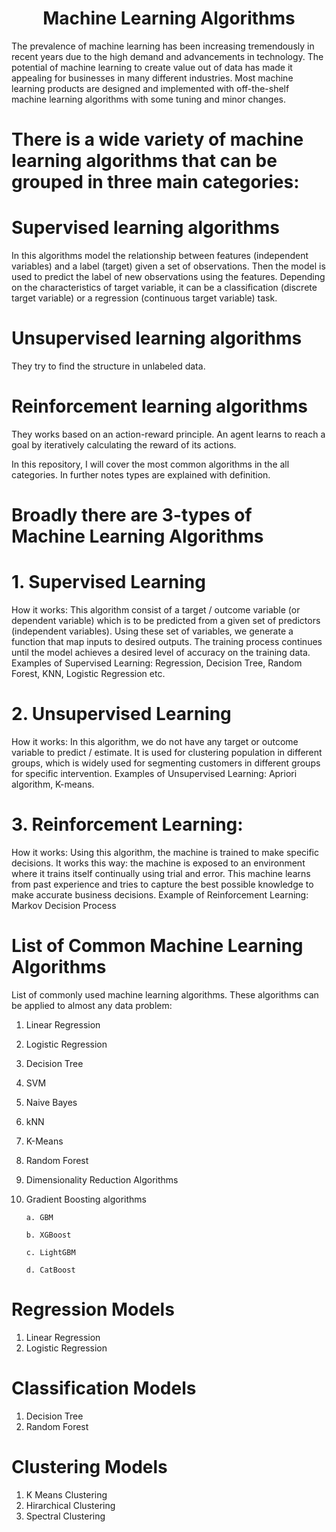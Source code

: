 <h1 align="center">Machine Learning Algorithms</h1>

The prevalence of machine learning has been increasing tremendously in recent years due to the high demand and advancements in technology. The potential of machine learning to create value out of data has made it appealing for businesses in many different industries. Most machine learning products are designed and implemented with off-the-shelf machine learning algorithms with some tuning and minor changes.
# There is a wide variety of machine learning algorithms that can be grouped in three main categories:
# Supervised learning algorithms 
In this algorithms model the relationship between features (independent variables) and a label (target) given a set of observations. Then the model is used to predict the label of new observations using the features. Depending on the characteristics of target variable, it can be a classification (discrete target variable) or a regression (continuous target variable) task.
# Unsupervised learning algorithms 
They try to find the structure in unlabeled data.
# Reinforcement learning algorithms
They works based on an action-reward principle. An agent learns to reach a goal by iteratively calculating the reward of its actions.


In this repository, I will cover the most common algorithms in the all categories. In further notes types are explained with definition.

# Broadly there are 3-types of Machine Learning Algorithms
# 1. Supervised Learning
How it works: This algorithm consist of a target / outcome variable (or dependent variable) which is to be predicted from a given set of predictors (independent variables). Using these set of variables, we generate a function that map inputs to desired outputs. The training process continues until the model achieves a desired level of accuracy on the training data. Examples of Supervised Learning: Regression, Decision Tree, Random Forest, KNN, Logistic Regression etc.

 

# 2. Unsupervised Learning
How it works: In this algorithm, we do not have any target or outcome variable to predict / estimate. It is used for clustering population in different groups, which is widely used for segmenting customers in different groups for specific intervention. Examples of Unsupervised Learning: Apriori algorithm, K-means.

 

# 3. Reinforcement Learning:
How it works: Using this algorithm, the machine is trained to make specific decisions. It works this way: the machine is exposed to an environment where it trains itself continually using trial and error. This machine learns from past experience and tries to capture the best possible knowledge to make accurate business decisions. Example of Reinforcement Learning: Markov Decision Process

# List of Common Machine Learning Algorithms
List of commonly used machine learning algorithms. These algorithms can be applied to almost any data problem:

1. Linear Regression
2. Logistic Regression
3. Decision Tree
4. SVM
5. Naive Bayes
6. kNN
7. K-Means
8. Random Forest
9. Dimensionality Reduction Algorithms
10. Gradient Boosting algorithms

        a. GBM
        
        b. XGBoost
        
        c. LightGBM
        
        d. CatBoost

# Regression Models
1. Linear Regression
2. Logistic Regression

# Classification Models
1. Decision Tree
2. Random Forest

# Clustering Models
1. K Means Clustering
2. Hirarchical Clustering
3. Spectral Clustering
